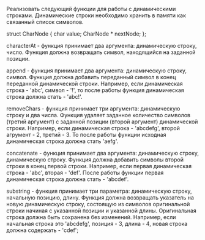 Реализовать следующий функции для работы с динамическими строками.
Динамические строки необходимо хранить в памяти как связанный список символов.

struct CharNode
{
char value;
CharNode * nextNode;
};

characterAt - функция принимает два аргумента: динамическую строку, число. Функция должна возвращать символ, находящийся на заданной позиции.

append - функция принимает два аргумента: динамическую строку, символ. Функция должна добавить переданный символ в конец переданной динамической строки. Например, если динамическая строка - 'abc', символ - '!', то после работы функция динамическая строка должна стать - 'abc!'.

removeChars - функция принимает три аргумента: динамическую строку и два числа. Функция удаляет заданное количество символов (третий аргумент) с заданной позиции (второй аргумент) динамической строки. Например, если динамическая строка - 'abcdefg', второй агрумент - 2, третий - 3. То после работы функции исходная динамическая строка должна стать 'aefg'.

concatenate - функция принимает два аргумента: динамическую строку, динамическую строку. Функция должна добавить символы второй строки в конец первой строки. Например, если первая динамическая строка - 'abc', вторая - 'def'. После работы функции первая динамическая строка должна стать - 'abcdef'.

substring - функция принимает три параметра: динамическую строку, начальную позицию, длину. Функция должна возвращать указатель на новую динамическую строку, состоящую из символов оригинальной строки начиная с указанной позиции и указанной длины. Оригинальная строка должна быть сохранена без изменений. Например, если начальная строка это 'abcdefg', позиция - 3, длина - 4, новая строка должна содержать - 'cdef';
